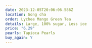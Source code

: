 ```yaml
---
date: 2023-12-05T20:06:06.586Z
location: Gong cha
order: Lychee Mango Green Tea
details: Large, 100% sugar, Less ice
price: "6.29"
pearls: Tapioca Pearls
buy_again: Y
---
```

